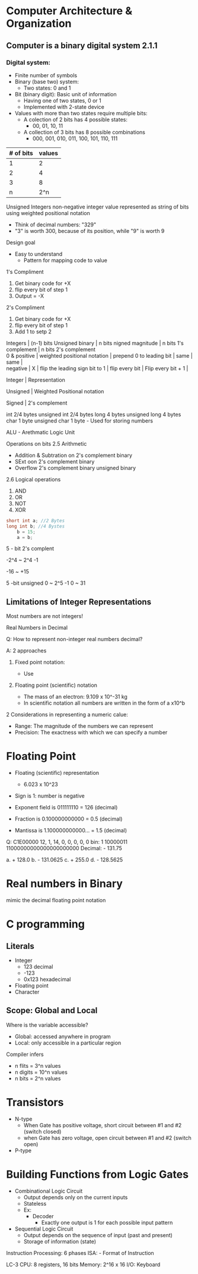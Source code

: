 Computer Architecture & Organization
========================

## Computer is a binary digital system 2.1.1

### Digital system:
- Finite number of symbols
- Binary (base two) system:
	- Two states: 0 and 1
- Bit (binary digit): Basic unit of information
	- Having one of two states, 0 or 1
	- Implemented with 2-state device
- Values with more than two states require multiple bits:
	- A colection of 2 bits has 4 possible states: 
		- 00, 01, 10, 11
	- A collection of 3 bits has 8 possible combinations
		- 000, 001, 010, 011, 100, 101, 110, 111


| # of bits | values|
| --- | --- |
| 1 | 2 |
| 2 | 4 |
| 3 | 8 |
| n | 2^n |

Unsigned Integers
non-negative integer value represented as string of bits using weighted positional notation
- Think of decimal numbers: "329"
- "3" is worth 300, because of its position, while "9" is worth 9


Design goal
- Easy to understand
	- Pattern for mapping code to value

1's Compliment<br>
1. Get binary code for +X <br>
2. flip every bit of step 1 <br>
3. Output = -X <br>

2's Compliment

1. Get binary code for +X <br>
2. flip every bit of step 1 <br>
3. Add 1 to setp 2

Integers | (n-1) bits Unsigned binary | n bits nigned magnitude | n bits 1's complement | n bits 2's complement <br>
0 & positive | weighted positional notation | prepend 0 to leading bit | same | same | <br>
negative | X | flip the leading sign bit to 1 | flip every bit | Flip every bit + 1 | <br>

Integer | Representation

Unsigned | Weighted Positional notation

Signed | 2's complement

int 2/4 bytes
unsigned int 2/4 bytes
long 4 bytes
unsigned long 4 bytes
char 1 byte
unsigned char 1 byte - Used for storing numbers

ALU - Arethmatic Logic Unit

Operations on bits
2.5 Arithmetic
- Addition & Subtration on 2's complement binary
- SExt oon 2's complement binary
- Overflow 2's complement binary unsigned binary

2.6 Logical operations
1. AND
2. OR
3. NOT
4. XOR


```cpp
short int a; //2 Bytes
long int b; //4 Bystes
	b = 15;
	a = b;
```

5 - bit 2's complent

-2^4 ~ 2^4 -1

-16 ~ +15


5 -bit unsigned 
0 ~ 2^5 -1
0 ~ 31

## Limitations of Integer Representations
Most numbers are not integers!

Real Numbers in Decimal

Q: How to represent non-integer real numbers decimal?

A: 2 approaches

1. Fixed point notation:
	- Use

2. Floating point (scientific) notation
	- The mass of an electron: 9.109 x 10^-31 kg
	- In scientific notation all numbers are written in the form of a x10^b

2 Considerations in representing a numeric calue:

- Range: The magnitude of the numbers we can represent
- Precision: The exactness with which we can specify a number



# Floating Point
- Floating (scientific) representation
	- 6.023 x 10^23

- Sign is 1: number is negative
- Exponent field is 011111110 = 126 (decimal)
- Fraction is 0.100000000000 = 0.5 (decimal)
- Mantissa is 1.100000000000... = 1.5 (decimal)


Q: C1E00000
12, 1, 14, 0, 0, 0, 0, 0
bin: 1 10000011 11000000000000000000000
Decimal: - 131.75


a. + 128.0
b. -  131.0625
c. + 255.0
d. - 128.5625

# Real numbers in Binary
mimic the decimal floating point notation




# C programming
## Literals
- Integer
	- 123 decimal
	- -123
	- 0x123 hexadecimal
- Floating point
- Character

## Scope: Global and Local
Where is the variable accessible?
- Global: accessed anywhere in program
- Local: only accessible in a particular region

Compiler infers

- n flits = 3^n values
- n digits = 10^n values
- n bits = 2^n values

# Transistors

- N-type
	- When Gate has positive voltage, short circuit between #1 and #2 (switch closed)
	- when Gate has zero voltage, open circuit between #1 and #2 (switch open)
- P-type


# Building Functions from Logic Gates
- Combinational Logic Circuit
	- Output depends only on the current inputs
	- Stateless
	- Ex:
		- Decoder
			- Exactly one output is 1 for each possible input pattern
- Sequential Logic Circuit
	- Output depends on the sequence of input (past and present)
	- Storage of information (state)


Instruction Processing: 6 phases
ISA:
	- Format of Instruction

LC-3
CPU: 8 registers, 16 bits
Memory: 2^16 x 16
I/O: Keyboard

